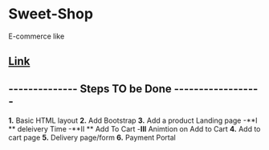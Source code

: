 # Sweet-Shop
E-commerce like

## <a href = 'spkm2808.github.io/Sweet-Shop' target = '_blank'>Link</a>

## -------------- Steps TO be Done ------------------
**1.** Basic HTML layout
**2.** Add Bootstrap 
**3.** Add a product Landing page
-**I  ** deleivery Time
-**II ** Add To Cart
-**III** Animtion on Add to Cart
**4.** Add to cart page
**5.** Delivery page/form
**6.** Payment Portal
